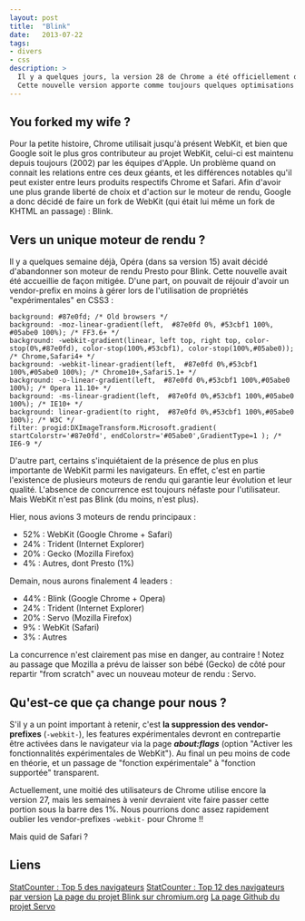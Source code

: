 ```yaml
---
layout: post
title:  "Blink"
date:   2013-07-22
tags:
- divers
- css
description: >
  Il y a quelques jours, la version 28 de Chrome a été officiellement déployée sur Windows et Mac (seuls les utilisateurs de Linux y avait accès auparavant).
  Cette nouvelle version apporte comme toujours quelques optimisations et nouveautés (comme les Rich Notifications) mais le point important qui nous concerne, c'est l'introduction de Blink, le nouveau moteur de rendu de Chrome.
---
```


## You forked my wife ?

Pour la petite histoire, Chrome utilisait jusqu'à présent WebKit, et bien que Google soit le plus gros contributeur au projet WebKit, celui-ci est maintenu depuis toujours (2002) par les équipes d'Apple. Un problème quand on connait les relations entre ces deux géants, et les différences notables qu'il peut exister entre leurs produits respectifs Chrome et Safari.
Afin d'avoir une plus grande liberté de choix et d'action sur le moteur de rendu, Google a donc décidé de faire un fork de WebKit (qui était lui même un fork de KHTML an passage) : Blink.

## Vers un unique moteur de rendu ?

Il y a quelques semaine déjà, Opéra (dans sa version 15) avait décidé d'abandonner son moteur de rendu Presto pour Blink. Cette nouvelle avait été accueillie de façon mitigée.
D'une part, on pouvait de réjouir d'avoir un vendor-prefix en moins à gérer lors de l'utilisation de propriétés "expérimentales" en CSS3 :

	background: #87e0fd; /* Old browsers */
	background: -moz-linear-gradient(left,  #87e0fd 0%, #53cbf1 100%, #05abe0 100%); /* FF3.6+ */
	background: -webkit-gradient(linear, left top, right top, color-stop(0%,#87e0fd), color-stop(100%,#53cbf1), color-stop(100%,#05abe0)); /* Chrome,Safari4+ */
	background: -webkit-linear-gradient(left,  #87e0fd 0%,#53cbf1 100%,#05abe0 100%); /* Chrome10+,Safari5.1+ */
	background: -o-linear-gradient(left,  #87e0fd 0%,#53cbf1 100%,#05abe0 100%); /* Opera 11.10+ */
	background: -ms-linear-gradient(left,  #87e0fd 0%,#53cbf1 100%,#05abe0 100%); /* IE10+ */
	background: linear-gradient(to right,  #87e0fd 0%,#53cbf1 100%,#05abe0 100%); /* W3C */
	filter: progid:DXImageTransform.Microsoft.gradient( startColorstr='#87e0fd', endColorstr='#05abe0',GradientType=1 ); /* IE6-9 */

D'autre part, certains s'inquiétaient de la présence de plus en plus importante de WebKit parmi les navigateurs. En effet, c'est en partie l'existence de plusieurs moteurs de rendu qui garantie leur évolution et leur qualité. L'absence de concurrence est toujours néfaste pour l'utilisateur.
Mais WebKit n'est pas Blink (du moins, n'est plus).

Hier, nous avions 3 moteurs de rendu principaux :

* 52% : WebKit (Google Chrome + Safari)
* 24% : Trident (Internet Explorer)
* 20% : Gecko (Mozilla Firefox)
* 4% : Autres, dont Presto (1%)

Demain, nous aurons finalement 4 leaders :

* 44% : Blink (Google Chrome + Opera)
* 24% : Trident (Internet Explorer)
* 20% : Servo (Mozilla Firefox)
* 9% : WebKit (Safari)
* 3% : Autres


La concurrence n'est clairement pas mise en danger, au contraire ! Notez au passage que Mozilla a prévu de laisser son bébé (Gecko) de côté pour repartir "from scratch" avec un nouveau moteur de rendu : Servo.

## Qu'est-ce que ça change pour nous ?

S'il y a un point important à retenir, c'est **la suppression des vendor-prefixes** (`-webkit-`), les features expérimentales devront en contrepartie être activées dans le navigateur via la page ***about:flags*** (option "Activer les fonctionnalités expérimentales de WebKit").
Au final un peu moins de code en théorie, et un passage de "fonction expérimentale" à "fonction supportée" transparent.

Actuellement, une moitié des utilisateurs de Chrome utilise encore la version 27, mais les semaines à venir devraient vite faire passer cette portion sous la barre des 1%. Nous pourrions donc assez rapidement oublier les vendor-prefixes `-webkit-` pour Chrome !!

Mais quid de Safari ?

## Liens
[StatCounter : Top  5 des navigateurs](http://gs.statcounter.com/#browser-ww-monthly-201307-201307-bar)
[StatCounter : Top 12 des navigateurs par version](http://gs.statcounter.com/#browser_version-ww-monthly-201307-201307-bar)
[La page du projet Blink sur chromium.org](http://www.chromium.org/blink)
[La page Github du projet Servo](https://github.com/mozilla/servo)